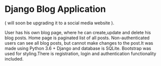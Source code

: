 # Django Blog Application
( will soon be upgrading it to a social media website ).

User has his own blog page, where he can create,update and delete his blog posts. Home page is paginated list of all posts. Non-authenticated users can see all blog posts, but cannot make changes to the post.It was made using Python 3.6 + Django and database is SQLite. Bootstrap was used for styling.There is registration, login and authentication functionality included.
